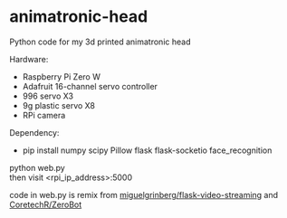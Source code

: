 # animatronic-head

Python code for my 3d printed animatronic head

Hardware:
* Raspberry Pi Zero W
* Adafruit 16-channel servo controller
* 996 servo X3
* 9g plastic servo X8
* RPi camera

Dependency:
* pip install numpy scipy Pillow flask flask-socketio face_recognition

python web.py<br>
then visit <rpi_ip_address>:5000

code in web.py is remix from [miguelgrinberg/flask-video-streaming](https://github.com/miguelgrinberg/flask-video-streaming) and [CoretechR/ZeroBot](https://github.com/CoretechR/ZeroBot)
